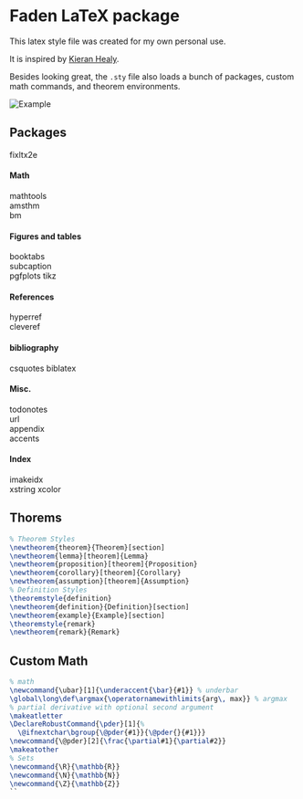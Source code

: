 
# Faden LaTeX package
This latex style file was created for my own personal use. 

It is inspired by [Kieran Healy](http://kieranhealy.org/).

Besides looking great, the `.sty` file also loads a bunch of packages, custom math commands, and theorem environments.

![Example](https://www.dropbox.com/s/vt6s6ow3e4vu9hc/latexpackage1.png?dl=1 "Example")

## Packages
fixltx2e                  
#### Math
mathtools                 
amsthm                    
bm                        
#### Figures and tables
booktabs                  
subcaption                
pgfplots
tikz 
#### References
hyperref                  
cleveref                  
#### bibliography
csquotes
biblatex
#### Misc.
todonotes           
url                       
appendix              
accents                   
#### Index
imakeidx                
xstring
xcolor

## Thorems

```latex
% Theorem Styles
\newtheorem{theorem}{Theorem}[section]
\newtheorem{lemma}[theorem]{Lemma}
\newtheorem{proposition}[theorem]{Proposition}
\newtheorem{corollary}[theorem]{Corollary}
\newtheorem{assumption}[theorem]{Assumption}
% Definition Styles
\theoremstyle{definition}
\newtheorem{definition}{Definition}[section]
\newtheorem{example}{Example}[section]
\theoremstyle{remark}
\newtheorem{remark}{Remark}
```

## Custom Math

```latex
% math
\newcommand{\ubar}[1]{\underaccent{\bar}{#1}} % underbar
\global\long\def\argmax{\operatornamewithlimits{arg\, max}} % argmax
% partial derivative with optional second argument
\makeatletter
\DeclareRobustCommand{\pder}[1]{%
  \@ifnextchar\bgroup{\@pder{#1}}{\@pder{}{#1}}}
\newcommand{\@pder}[2]{\frac{\partial#1}{\partial#2}}
\makeatother
% Sets
\newcommand{\R}{\mathbb{R}}
\newcommand{\N}{\mathbb{N}}
\newcommand{\Z}{\mathbb{Z}}
``
